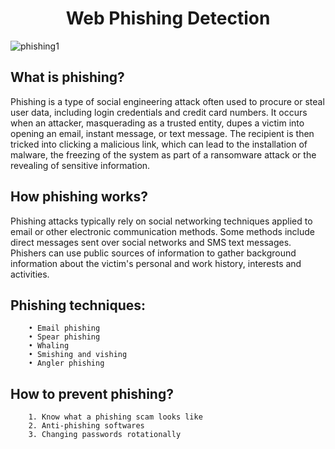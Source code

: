 <h1 align="center">Web Phishing Detection</h1>

 ![phishing1](https://user-images.githubusercontent.com/114014205/201500991-b3aa8ec3-94b4-4eec-ac13-136b155e22c5.png)

## What is phishing?
Phishing is a type of social engineering attack often used to procure or steal user data, including login credentials and credit card numbers. It occurs when an attacker, masquerading as a trusted entity, dupes a victim into opening an email, instant message, or text message. The recipient is then tricked into clicking a malicious link, which can lead to the installation of malware, the freezing of the system as part of a ransomware attack or the revealing of sensitive information.

## How phishing works?
Phishing attacks typically rely on social networking techniques applied to email or other electronic communication methods. Some methods include direct messages sent over social networks and SMS text messages.
Phishers can use public sources of information to gather background information about the victim's personal and work history, interests and activities.
## Phishing techniques:
        • Email phishing 
        • Spear phishing 
        • Whaling
        • Smishing and vishing
        • Angler phishing

## How to prevent phishing?
        1. Know what a phishing scam looks like
        2. Anti-phishing softwares
        3. Changing passwords rotationally




